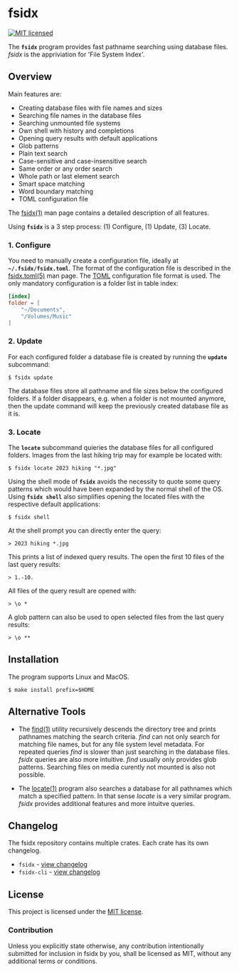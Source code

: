 # fsidx

[![MIT licensed][mit-badge]][mit-url]

[mit-badge]: https://img.shields.io/badge/license-MIT-blue.svg
[mit-url]: https://github.com/tokio-rs/tokio/blob/master/LICENSE

The **`fsidx`** program provides fast pathname searching using database files. *fsidx* is the appriviation for 'File System Index'.

## Overview

Main features are:

- Creating database files with file names and sizes
- Searching file names in the database files
- Searching unmounted file systems
- Own shell with history and completions
- Opening query results with default applications
- Glob patterns
- Plain text search
- Case-sensitive and case-insensitive search
- Same order or any order search
- Whole path or last element search
- Smart space matching
- Word boundary matching
- TOML configuration file

The [fsidx(1)] man page contains a detailed description of all features.

[fsidx(1)]:https://github.com/jerbs/fsidx/blob/master/cli/doc/fsidx.1.md

Using **`fsidx`** is a 3 step process: (1) Configure, (1) Update, (3) Locate.

### 1. Configure

You need to manually create a configuration file, ideally at **`~/.fsidx/fsidx.toml`**. The format of the configuration file is described in the [fsidx.toml(5)] man page. The [TOML] configuration file format is used. The only mandatory configuration is a folder list in table index:

```toml
[index]
folder = [
    "~/Documents",
    "/Volumes/Music"
]
```

[fsidx.toml(5)]:https://github.com/jerbs/fsidx/blob/master/cli/doc/fsidx.toml.5.md
[TOML]:https://toml.io/

### 2. Update

For each configured folder a database file is created by running the **`update`** subcommand:

```shell
$ fsidx update
```

The database files store all pathname and file sizes below the configured folders. If a folder disappears, e.g. when a folder is not mounted anymore, then the update command will keep the previously created database file as it is. 

### 3. Locate

The **`locate`** subcommand quieries the database files for all configured folders. Images from the last hiking trip may for example be located with:

```shell
$ fsidx locate 2023 hiking "*.jpg"
```

Using the shell mode of **`fsidx`** avoids the necessity to quote some query patterns which would have been expanded by the normal shell of the OS. Using **`fsidx shell`** also simplifies opening the located files with the respective default applications:

```shell
$ fsidx shell
```

At the shell prompt you can directly enter the query:

```shell
> 2023 hiking *.jpg
```

This prints a list of indexed query results. The open the first 10 files of the last query results:

```shell
> 1.-10.
```

All files of the query result are opened with:

```shell
> \o *
```

A glob pattern can also be used to open selected files from the last query results:

```shell
> \o **
```

## Installation

The program supports Linux and MacOS. 

```shell
$ make install prefix=$HOME
```

## Alternative Tools

- The [find(1)] utility recursively descends the directory tree and prints pathnames matching the search criteria. *find* can not only search for matching file names, but for any file system level metadata. For repeated queries *find* is slower than just searching in the database files. *fsidx* queries are also more intuitive. *find* usually only provides glob patterns. Searching files on media curently not mounted is also not possible.

- The [locate(1)] program also searches a database for all pathnames which match a specified pattern. In that sense *locate* is a very similar program. *fsidx* provides additional features and more intuitve queries.

[find(1)]:https://linux.die.net/man/1/find
[locate(1)]:https://linux.die.net/man/1/locate

## Changelog

The fsidx repository contains multiple crates. Each crate has its own changelog.

 * `fsidx` - [view changelog](https://github.com/jerbs/fsidx/blob/master/fsidx/CHANGELOG.md)
 * `fsidx-cli` - [view changelog](https://github.com/jerbs/fsidx/blob/master/cli/CHANGELOG.md)

## License

This project is licensed under the [MIT license].

[MIT license]: https://github.com/tokio-rs/tokio/blob/master/LICENSE

### Contribution

Unless you explicitly state otherwise, any contribution intentionally submitted for inclusion in fsidx by you, shall be licensed as MIT, without any additional terms or conditions.
